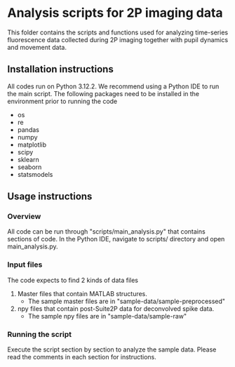 # Analysis scripts for 2P imaging data
This folder contains the scripts and functions used for analyzing time-series fluorescence data collected during 2P imaging together with pupil dynamics and movement data.

## Installation instructions
All codes run on Python 3.12.2.
We recommend using a Python IDE to run the main script. 
The following packages need to be installed in the environment prior to running the code
- os
- re
- pandas
- numpy
- matplotlib
- scipy
- sklearn
- seaborn
- statsmodels

## Usage instructions 

### Overview 
All code can be run through "scripts/main_analysis.py" that contains sections of code. 
In the Python IDE, navigate to scripts/ directory and open main_analysis.py.

### Input files
The code expects to find 2 kinds of data files
1. Master files that contain MATLAB structures.
   - The sample master files are in "sample-data/sample-preprocessed"
2. npy files that contain post-Suite2P data for deconvolved spike data.
   - The sample npy files are in "sample-data/sample-raw"

### Running the script
Execute the script section by section to analyze the sample data. 
Please read the comments in each section for instructions. 
